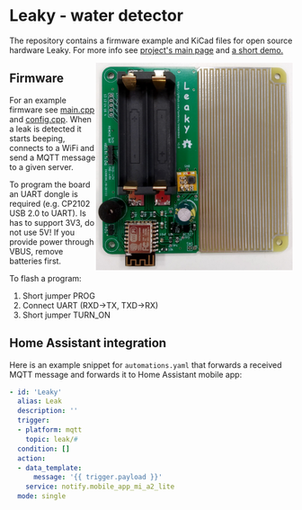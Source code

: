 # Leaky - water detector
The repository contains a firmware example and KiCad files for open source hardware Leaky. For more info see
<a href="https://youtu.be/IXUa7aIcWfs" target="_blank">project's main page</a> and <a href="https://youtu.be/IXUa7aIcWfs" target="_blank">a short demo.</a>

<img align="right" width="350" src="pcb/pics/front.jpg"/>

## Firmware
For an example firmware see [main.cpp](src/main.cpp) and [config.cpp](src/main.cpp). When a leak is detected it starts beeping, connects to a WiFi and send a MQTT message to a given server.

To program the board an UART dongle is required (e.g. CP2102 USB 2.0 to UART). Is has to support 3V3, do not use 5V!
If you provide power through VBUS, remove batteries first.

To flash a program: 
1. Short jumper PROG
2. Connect UART (RXD->TX, TXD->RX)
3. Short jumper TURN_ON

## Home Assistant integration
Here is an example snippet for `automations.yaml` that forwards a received MQTT message and forwards it to Home Assistant mobile app:
```yaml
- id: 'Leaky'
  alias: Leak
  description: ''
  trigger:
  - platform: mqtt
    topic: leak/#
  condition: []
  action:
  - data_template:
      message: '{{ trigger.payload }}'
    service: notify.mobile_app_mi_a2_lite
  mode: single
  ```
